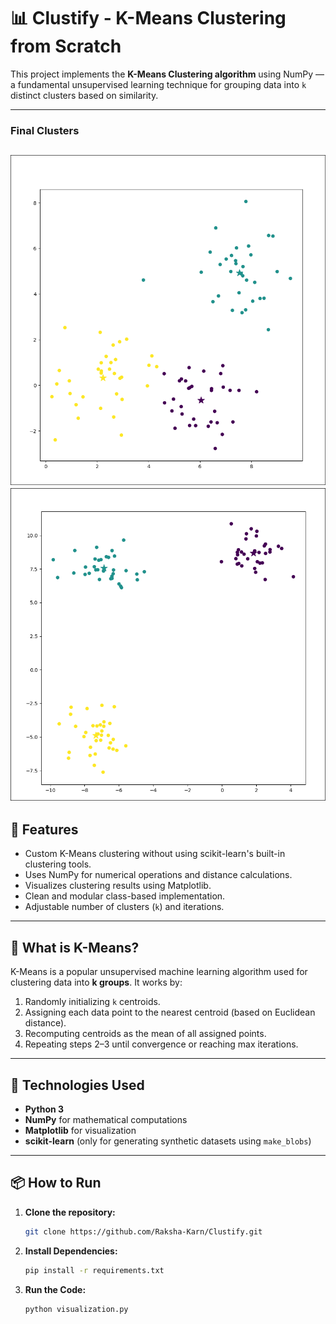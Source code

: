 
# 📊 Clustify - K-Means Clustering from Scratch

This project implements the **K-Means Clustering algorithm** using NumPy — a fundamental unsupervised learning technique for grouping data into `k` distinct clusters based on similarity.

---

### Final Clusters

![First Clusters](./screenshots/first.png)
![Second Clusters](./screenshots/second.png)
---

## 🚀 Features

- Custom K-Means clustering without using scikit-learn's built-in clustering tools.
- Uses NumPy for numerical operations and distance calculations.
- Visualizes clustering results using Matplotlib.
- Clean and modular class-based implementation.
- Adjustable number of clusters (`k`) and iterations.

---

## 🧠 What is K-Means?

K-Means is a popular unsupervised machine learning algorithm used for clustering data into **k groups**. It works by:

1. Randomly initializing `k` centroids.
2. Assigning each data point to the nearest centroid (based on Euclidean distance).
3. Recomputing centroids as the mean of all assigned points.
4. Repeating steps 2–3 until convergence or reaching max iterations.

---

## 🧰 Technologies Used

- **Python 3**
- **NumPy** for mathematical computations
- **Matplotlib** for visualization
- **scikit-learn** (only for generating synthetic datasets using `make_blobs`)

---

## 📦 How to Run

1. **Clone the repository:**
   ```bash
   git clone https://github.com/Raksha-Karn/Clustify.git
   ```
2. **Install Dependencies:**
   ```bash
   pip install -r requirements.txt
   ```
3. **Run the Code:**
   ```bash
   python visualization.py
   ```
